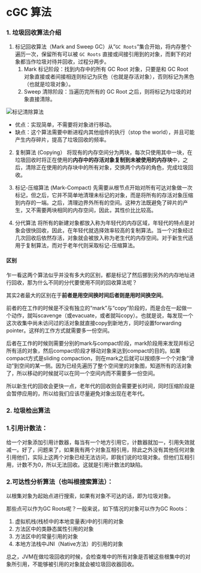 

# cGC 算法

### 1. 垃圾回收算法介绍

1. 标记回收算法（Mark and Sweep GC）从”`GC Roots`”集合开始，将内存整个遍历一次，保留所有可以被 `GC Roots` 直接或间接引用到的对象，而剩下的对象都当作垃圾对待并回收，过程分两步。
   1. Mark 标记阶段：找到内存中的所有 GC Root 对象，只要是和 GC Root 对象直接或者间接相连则标记为灰色（也就是存活对象），否则标记为黑色（也就是垃圾对象）。
   2. Sweep 清除阶段：当遍历完所有的 GC Root 之后，则将标记为垃圾的对象直接清除。



![标记清除算法](https://p3-juejin.byteimg.com/tos-cn-i-k3u1fbpfcp/debab099380c4ee3b911a8f9b0af2adc~tplv-k3u1fbpfcp-watermark.image)



- 优点：实现简单，不需要将对象进行移动。
- 缺点：这个算法需要中断进程内其他组件的执行（stop the world），并且可能产生内存碎片，提高了垃圾回收的频率。



2. 复制算法 (Copying）
   将现有的内存空间分为两块，每次只使用其中一块，在垃圾回收时将正在使用的**内存中的存活对象复制到未被使用的内存块**中，之后，清除正在使用的内存块中的所有对象，交换两个内存的角色，完成垃圾回收。



3. 标记-压缩算法 (Mark-Compact)
   先需要从根节点开始对所有可达对象做一次标记，但之后，它并不简单地清理未标记的对象，而是将所有的存活对象压缩到内存的一端。之后，清理边界外所有的空间。这种方法既避免了碎片的产生，又不需要两块相同的内存空间，因此，其性价比比较高。



4. 分代算法
   将所有的新建对象都放入称为年轻代的内存区域，年轻代的特点是对象会很快回收，因此，在年轻代就选择效率较高的复制算法。当一个对象经过几次回收后依然存活，对象就会被放入称为老生代的内存空间。对于新生代适用于复制算法，而对于老年代则采取标记-压缩算法。



#### 区别

乍一看这两个算法似乎并没有多大的区别，都是标记了然后挪到另外的内存地址进行回收，那为什么不同的分代要使用不同的回收算法呢？

其实2者最大的区别在于**前者是用空间换时间后者则是用时间换空间**。

前者的在工作的时候是不没有独立的“mark”与“copy”阶段的，而是合在一起做一个动作，就叫scavenge（或evacuate，或者就叫copy）。也就是说，每发现一个这次收集中尚未访问过的活对象就直接copy到新地方，同时设置forwarding pointer。这样的工作方式就需要多一份空间。

后者在工作的时候则需要分别的mark与compact阶段，mark阶段用来发现并标记所有活的对象，然后compact阶段才移动对象来达到compact的目的。如果compact方式是sliding compaction，则在mark之后就可以按顺序一个个对象“滑动”到空间的某一侧。因为已经先遍历了整个空间里的对象图，知道所有的活对象了，所以移动的时候就可以在同一个空间内而不需要多一份空间。

所以新生代的回收会更快一点，老年代的回收则会需要更长时间，同时压缩阶段是会暂停应用的，所以给我们应该尽量避免对象出现在老年代。

### 

### 2. 垃圾检出算法



### 1.引用计数法：

给一个对象添加引用计数器，每当有一个地方引用它，计数器就加一，引用失效就减一。好了，问题来了，如果我有两个对象互相引用，除此之外没有其他任何对象引用他们，实际上这两个对象已经无法访问，即我们说的垃圾对象。但他们互相引用，计数不为0，所以无法回收。这就是引用计数法的缺陷。

### 2.可达性分析算法（也叫根搜索算法）：

以根集对象为起始点进行搜索，如果有对象不可达的话，即为垃圾对象。

那些点可以作为GC Roots呢？一般来说，如下情况的对象可以作为GC Roots：

1. 虚拟机栈(栈桢中的本地变量表)中的引用的对象
2. 方法区中的类静态属性引用的对象
3. 方法区中的常量引用的对象
4. 本地方法栈中JNI（Native方法）的引用的对象 

总之，JVM在做垃圾回收的时候，会检查堆中的所有对象是否被这些根集中的对象所引用，不能够被引用的对象就会被垃圾回收器回收。



